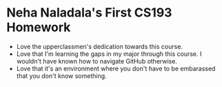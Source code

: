 # Neha Naladala's First CS193 Homework 

- Love the upperclassmen's dedication towards this course.
- Love that I'm learning the gaps in my major through this course. I wouldn't have known how to navigate GitHub otherwise.
- Love that it's an environment where you don't have to be embarassed that you don't know something.
